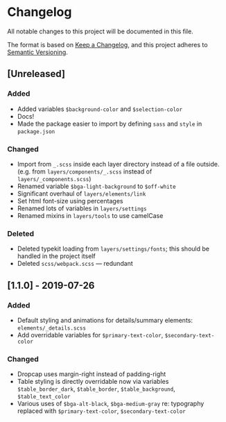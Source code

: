 # Changelog

All notable changes to this project will be documented in this file.

The format is based on [Keep a Changelog](https://keepachangelog.com/en/1.0.0/),
and this project adheres to [Semantic Versioning](https://semver.org/spec/v2.0.0.html).

## [Unreleased]

### Added

- Added variables `$background-color` and `$selection-color`
- Docs!
- Made the package easier to import by defining `sass` and `style` in `package.json`

### Changed

- Import from `_.scss` inside each layer directory instead of a file outside. (e.g. from `layers/components/_.scss` instead of `layers/_components.scss`)
- Renamed variable `$bga-light-background` to `$off-white`
- Significant overhaul of `layers/elements/link`
- Set html font-size using percentages
- Renamed lots of variables in `layers/settings`
- Renamed mixins in `layers/tools` to use camelCase

### Deleted

- Deleted typekit loading from `layers/settings/fonts`; this should be handled in the project itself
- Deleted `scss/webpack.scss` — redundant

## [1.1.0] - 2019-07-26

### Added

- Default styling and animations for details/summary elements: `elements/_details.scss`
- Add overridable variables for `$primary-text-color`, `$secondary-text-color`

### Changed

- Dropcap uses margin-right instead of padding-right
- Table styling is directly overridable now via variables `$table_border_dark`, `$table_border`, `$table_background`, `$table_text_color`
- Various uses of `$bga-alt-black`, `$bga-medium-gray` re: typography replaced with `$primary-text-color`, `$secondary-text-color`
